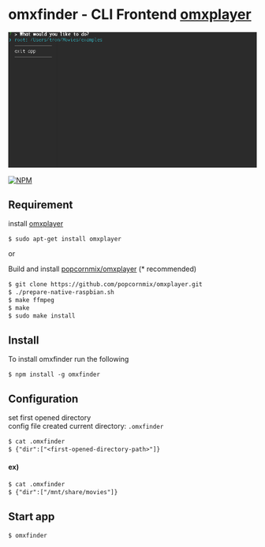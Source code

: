  omxfinder - CLI Frontend [omxplayer](http://omxplayer.sconde.net/)
===========

![](omxfinder.gif)

[![NPM](https://nodei.co/npm/omxfinder.png?downloads=true)](https://nodei.co/npm/omxfinder/)

## Requirement

install [omxplayer](http://omxplayer.sconde.net/)

```
$ sudo apt-get install omxplayer
```

or

Build and install [popcornmix/omxplayer](https://github.com/popcornmix/omxplayer) (* recommended)

```
$ git clone https://github.com/popcornmix/omxplayer.git
$ ./prepare-native-raspbian.sh
$ make ffmpeg
$ make
$ sudo make install
```

## Install

To install omxfinder run the following

```
$ npm install -g omxfinder
```

## Configuration

set first opened directory  
config file created current directory: `.omxfinder`

```
$ cat .omxfinder
$ {"dir":["<first-opened-directory-path>"]}
```

#### ex)

```
$ cat .omxfinder
$ {"dir":["/mnt/share/movies"]}
```

## Start app

```
$ omxfinder
```
